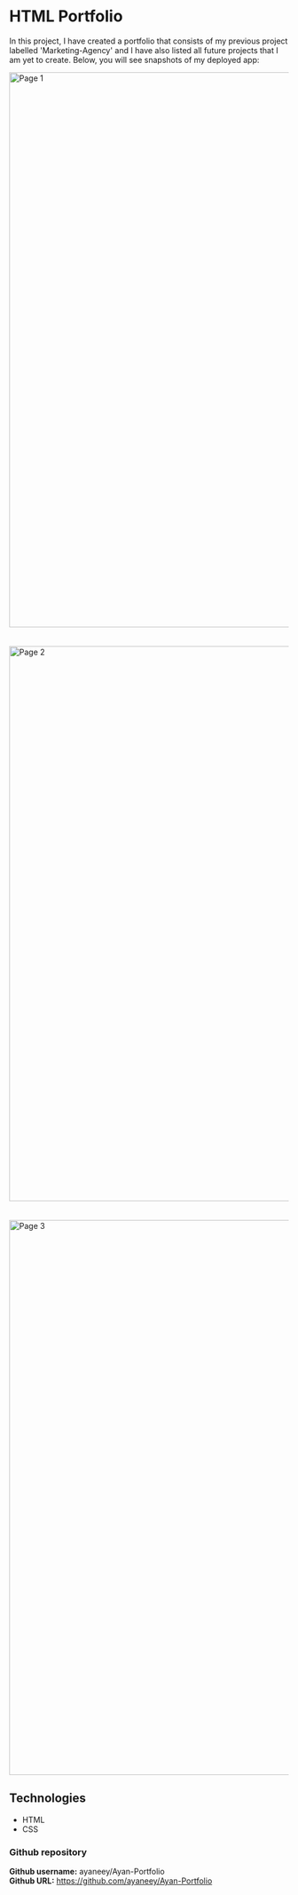 # HTML Portfolio

In this project, I have created a portfolio that consists of my previous project labelled 'Marketing-Agency' and I have also listed all future projects that I am yet to create. Below, you will see snapshots of my deployed app:

<img width="1000" alt="Page 1" src="https://user-images.githubusercontent.com/108099259/179062552-9076f6a2-021f-4cb8-9483-861c77636ed9.png">
<br>
<br>
<br>
<img width="1000" alt="Page 2" src="https://user-images.githubusercontent.com/108099259/179062649-e45474b1-f61d-4124-9dc1-d11c31aac4dc.png">
<br>
<br>
<br>
<img width="1000" alt="Page 3" src="https://user-images.githubusercontent.com/108099259/179062746-eb82c8b3-6b9c-4677-a585-09ecaa90c17a.png">




## Technologies

- HTML
- CSS



### Github repository
<b>Github username:</b> ayaneey/Ayan-Portfolio
<br>
<b>Github URL:</b> https://github.com/ayaneey/Ayan-Portfolio
